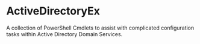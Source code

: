 # ActiveDirectoryEx
A collection of PowerShell Cmdlets to assist with complicated configuration tasks within Active Directory Domain Services. 
